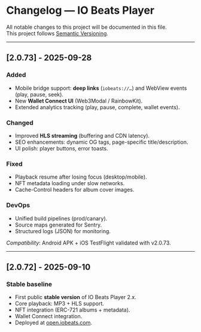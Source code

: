# Changelog — IO Beats Player

All notable changes to this project will be documented in this file.  
This project follows [Semantic Versioning](https://semver.org/).

---

## [2.0.73] - 2025-09-28
### Added
- Mobile bridge support: **deep links** (`iobeats://…`) and WebView events (play, pause, seek).
- New **Wallet Connect UI** (Web3Modal / RainbowKit).
- Extended analytics tracking (play, pause, complete, wallet events).

### Changed
- Improved **HLS streaming** (buffering and CDN latency).
- SEO enhancements: dynamic OG tags, page-specific title/description.
- UI polish: player buttons, error toasts.

### Fixed
- Playback resume after losing focus (desktop/mobile).
- NFT metadata loading under slow networks.
- Cache-Control headers for album cover images.

### DevOps
- Unified build pipelines (prod/canary).
- Source maps generated for Sentry.
- Structured logs (JSON) for monitoring.

_Compatibility_: Android APK + iOS TestFlight validated with v2.0.73.

---

## [2.0.72] - 2025-09-10
### Stable baseline
- First public **stable version** of IO Beats Player 2.x.
- Core playback: MP3 + HLS support.
- NFT integration (ERC-721 albums + metadata).
- Wallet Connect integration.
- Deployed at [open.iobeats.com](https://open.iobeats.com).
